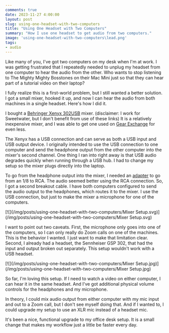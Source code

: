 ```yaml
---
comments: true
date: 2023-11-27 4:00:00
layout: post
slug: using-one-headset-with-two-computers
title: "Using One Headset with Two Computers"
summary: "How I use one headset to get audio from two computers."
image: 'using-one-headset-with-two-computers\lead.png' 
tags:
- audio
---
```


Like many of you, I've got two computers on my desk when I'm at work. I was getting frustrated that I repeatedly needed to unplug my headset from one computer to hear the audio from the other. Who wants to stop listening to The Mighty Mighty Bosstones on their Mac Mini just so that they can hear part of a tutorial video on their laptop? 

I fully realize this is a first-world problem, but I still wanted a better solution. I got a small mixer, hooked it up, and now I can hear the audio from both machines in a single headset. Here's how I did it.

I bought a [Behringer Xenyx 302USB](https://www.sweetwater.com/store/detail/X302USB--behringer-xenyx-302usb-mixer-with-usb) mixer. (disclaimer: I work for Sweetwater, but I don't benefit from use of these links) It is a relatively inexpensive mixer, and I was able to get one used on [Gear Exchange](https://www.sweetwater.com/used) for even less. 

The Xenyx has a USB connection and can serve as both a USB input and USB output device. I originally intended to use the USB connection to one computer and send the headphone output from the other computer into the mixer's second channel. One thing I ran into right away is that USB audio degrades quickly when running through a USB hub. I had to change my setup so the mixer plugs directly into the laptop. 

To go from the headphone output into the mixer, I needed an [adapter](https://www.sweetwater.com/store/detail/CMR203--hosa-cmr-203-stereo-breakout-3.5mm-trs-to-dual-rca-3-foot) to go from an 1/8 to RCA. The audio seemed better using the RCA connection. So, I got a second breakout cable. I have both computers configured to send the audio output to the headphones, which routes it to the mixer. I use the USB connection, but just to make the mixer a microphone for one of the computers.

[![](/img/posts/using-one-headset-with-two-computers/Mixer Setup.svg)](/img/posts/using-one-headset-with-two-computers/Mixer Setup.svg)

I want to point out two caveats. First, the microphone only goes into one of the computers, so I can only really do Zoom calls on one of the machines. This is the behavior I wanted. I just want to make that limitation clear. Second, I already had a headset, the Sennheiser GSP 302, that had the input and output broken out separately. This setup wouldn't work with a USB headset. 

[![](/img/posts/using-one-headset-with-two-computers/Mixer Setup.jpg)](/img/posts/using-one-headset-with-two-computers/Mixer Setup.jpg)

So far, I'm loving this setup. If I need to watch a video on either computer, I can hear it in the same headset. And I've got additional physical volume controls for the headphones and my microphone. 

In theory, I could mix audio output from either computer with my mic input and out to a Zoom call, but I don't see myself doing that. And if I wanted to, I could upgrade my setup to use an XLR mic instead of a headset mic. 

It's been a nice, functional upgrade to my office desk setup. It is a small change that makes my workflow just a little be faster every day.